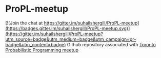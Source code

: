 # ProPL-meetup

[![Join the chat at https://gitter.im/suhailshergill/ProPL-meetup](https://badges.gitter.im/suhailshergill/ProPL-meetup.svg)](https://gitter.im/suhailshergill/ProPL-meetup?utm_source=badge&utm_medium=badge&utm_campaign=pr-badge&utm_content=badge)
Github repository associated with [Toronto Probabilistic Programming meetup](http://www.meetup.com/Toronto-Probabilistic-Programming-Meetup/)
